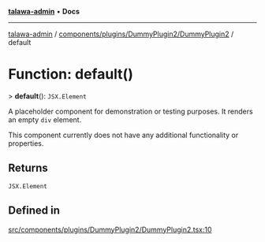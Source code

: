[**talawa-admin**](../../../../../README.md) • **Docs**

***

[talawa-admin](../../../../../modules.md) / [components/plugins/DummyPlugin2/DummyPlugin2](../README.md) / default

# Function: default()

\> **default**(): `JSX.Element`

A placeholder component for demonstration or testing purposes.
It renders an empty `div` element.

This component currently does not have any additional functionality
or properties.

## Returns

`JSX.Element`

## Defined in

[src/components/plugins/DummyPlugin2/DummyPlugin2.tsx:10](https://github.com/PalisadoesFoundation/talawa-admin/blob/3f6b41a67c6932f4c0bce6ffb822d4ef12ede8c8/src/components/plugins/DummyPlugin2/DummyPlugin2.tsx#L10)
